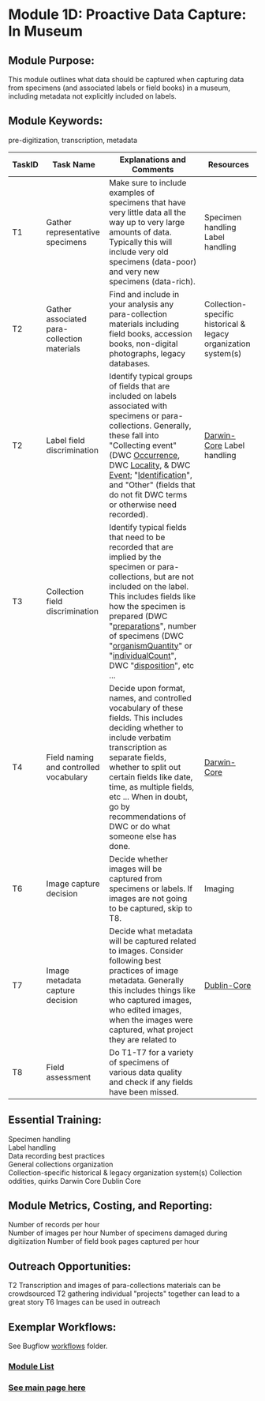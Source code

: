 # Module 1D: Proactive Data Capture: In Museum

## Module Purpose: 
This module outlines what data should be captured when capturing data from specimens (and associated labels or field books) in a museum, including metadata not explicitly included on labels. 

## Module Keywords: 
pre-digitization, transcription, metadata


| TaskID | Task Name | Explanations and Comments | Resources |
|--------|-----------|---------------------------|-----------|
|T1|Gather representative specimens | Make sure to include examples of specimens that have very little data all the way up to very large amounts of data. Typically this will include very old specimens (data-poor) and very new specimens (data-rich).|Specimen handling  Label handling|
|T2|Gather associated para-collection materials |Find and include in your analysis any para-collection materials including field books, accession books, non-digital photographs, legacy databases.|Collection-specific historical & legacy organization system(s)|
|T2|Label field discrimination | Identify typical groups of fields that are included on labels associated with specimens or para-collections. Generally, these fall into "Collecting event" (DWC [Occurrence](https://dwc.tdwg.org/terms/#occurrence), DWC [Locality](https://dwc.tdwg.org/terms/#location), & DWC [Event](https://dwc.tdwg.org/terms/#event); "[Identification](https://dwc.tdwg.org/terms/#identification)", and "Other" (fields that do not fit DWC terms or otherwise need recorded).|[Darwin-Core](https://dwc.tdwg.org/terms/)  Label handling|
|T3|Collection field discrimination | Identify typical fields that need to be recorded that are implied by the specimen or para-collections, but are not included on the label. This includes fields like how the specimen is prepared (DWC "[preparations](http://rs.tdwg.org/dwc/terms/preparations)", number of specimens (DWC "[organismQuantity](http://rs.tdwg.org/dwc/terms/organismQuantity)" or "[individualCount](http://rs.tdwg.org/dwc/terms/individualCount)", DWC "[disposition](http://rs.tdwg.org/dwc/terms/disposition)", etc ...||
|T4| Field naming and controlled vocabulary| Decide upon format, names, and controlled vocabulary of these fields. This includes deciding whether to include verbatim transcription as separate fields, whether to split out certain fields like date, time, as multiple fields, etc ... When in doubt, go by recommendations of DWC or do what someone else has done.|[Darwin-Core](https://dwc.tdwg.org/terms/)|
|T6| Image capture decision |Decide whether images will be captured from specimens or labels. If images are not going to be captured, skip to T8.|Imaging|
|T7| Image metadata capture decision |Decide what metadata will be captured related to images. Consider following best practices of image metadata. Generally this includes things like who captured images, who edited images, when the images were captured, what project they are related to|[Dublin-Core](https://www.dublincore.org/specifications/dublin-core/dcmi-terms/)|
|T8|Field assessment |Do T1-T7 for a variety of specimens of various data quality and check if any fields have been missed.||


## Essential Training: 
Specimen handling  
Label handling  
Data recording best practices  
General collections organization  
Collection-specific historical & legacy organization system(s)
Collection oddities, quirks
Darwin Core 
Dublin Core

## Module Metrics, Costing, and Reporting: 
Number of records per hour  
Number of images per hour
Number of specimens damaged during digitiization
Number of field book pages captured per hour

## Outreach Opportunities: 
T2 Transcription and images of para-collections materials can be crowdsourced
T2 gathering individual "projects" together can lead to a great story
T6 Images can be used in outreach

## Exemplar Workflows: 
See Bugflow [workflows](https://github.com/EntCollNet/BugFlow/tree/master/workflows) folder. 

### [Module List](https://entcollnet.github.io/BugFlow/modules/)
### [See main page here](https://entcollnet.github.io/BugFlow/)
